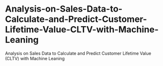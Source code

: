 # Analysis-on-Sales-Data-to-Calculate-and-Predict-Customer-Lifetime-Value-CLTV-with-Machine-Leaning
Analysis on Sales Data to Calculate and Predict Customer Lifetime Value (CLTV) with Machine Leaning
